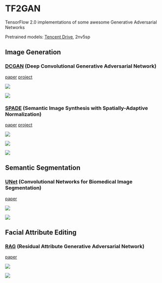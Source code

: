 # TF2GAN

TensorFlow 2.0 implementations of some awesome Generative Adversarial Networks

Pretrained models: [Tencent Drive](https://share.weiyun.com/5zidEUa), 2nv5sp

## Image Generation

### [DCGAN](DCGAN/) (Deep Convolutional Generative Adversarial Network)

[paper](https://arxiv.org/abs/1511.06434) [project](https://github.com/carpedm20/DCGAN-tensorflow)

![](DCGAN/asset/teaser.png)

![](DCGAN/asset/result.jpg)

### [SPADE](SPADE/) (Semantic Image Synthesis with Spatially-Adaptive Normalization)

[paper](https://arxiv.org/abs/1903.07291) [project](https://nvlabs.github.io/SPADE/)

![](SPADE/asset/teaser.png)

![](SPADE/asset/random.jpg)

![](SPADE/asset/combine.jpg)

## Semantic Segmentation

### [UNet](UNet/) (Convolutional Networks for Biomedical Image Segmentation)

[paper](https://arxiv.org/abs/1505.04597)

![](UNet/asset/teaser.png)

![](UNet/asset/result.jpg)

## Facial Attribute Editing

### [RAG](RAG/) (Residual Attribute Generative Adversarial Network)

[paper](https://ieeexplore.ieee.org/document/8746217)

![](RAG/asset/teaser.png)

![](RAG/asset/result.jpg)